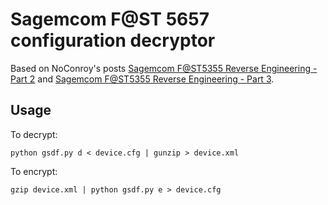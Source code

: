 # Sagemcom F@ST 5657 configuration decryptor

Based on NoConroy's posts
[Sagemcom F@ST5355 Reverse Engineering - Part 2](https://web.archive.org/web/20180129221204/https://noconroy.net/sagemcom-fast5355-re-p2.html)
and
[Sagemcom F@ST5355 Reverse Engineering - Part 3](https://web.archive.org/web/20180129221204/https://noconroy.net/sagemcom-fast5355-re-p2.html).

## Usage

To decrypt:

    python gsdf.py d < device.cfg | gunzip > device.xml

To encrypt:

    gzip device.xml | python gsdf.py e > device.cfg
